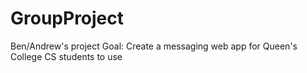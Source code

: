# GroupProject
Ben/Andrew's project
Goal: Create a messaging web app for Queen's College CS students to use

